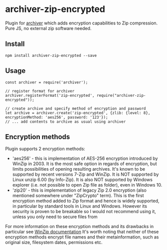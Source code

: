 # archiver-zip-encrypted
Plugin for [archiver](https://www.npmjs.com/package/archiver) which adds encryption 
capabilities to Zip compression. Pure JS, no external zip software needed.
## Install
```npm install archiver-zip-encrypted --save```
## Usage
```
const archiver = require('archiver');

// register format for archiver
archiver.registerFormat('zip-encrypted', require("archiver-zip-encrypted"));

// create archive and specify method of encryption and password
let archive = archiver.create('zip-encrypted', {zlib: {level: 8}, encryptionMethod: 'aes256', password: '123'});
// ... add contents to archive as usual using archiver
``` 
## Encryption methods
Plugin supports 2 encryption methods:
* 'aes256' - this is implementation of AES-256 encryption introduced by WinZip in 2003.
   It is the most safe option in regards of encryption, but limits possibilities of opening resulting archives.
   It's known to be supported by recent versions 7-Zip and WinZip. It is NOT supported by
   Linux unzip 6.00 (by Info-Zip). It is also NOT supported by Windows explorer (i.e. not possible to open Zip file as folder),
   even in Windows 10. 
* 'zip20' - this is implementation of legacy Zip 2.0 encryption (also mentioned somewhere under "ZipCrypto" term).
   This is the first encryption method added to Zip format and hence is widely supported, in particular 
   by standard tools in Linux and Windows. However its security is proven to be breakable
   so I would not recommend using it, unless you only need to secure files from 
      
For more information on these encryption methods and its drawbacks in particular see [WinZip documentation](http://kb.winzip.com/help/RU/WZ/help_encryption.htm)
It's worth noting that neither of these encryption methods encrypt file names and their metainformation, 
such as original size, filesystem dates, permissions etc.